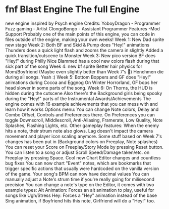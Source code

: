 # fnf Blast Engine The full Engine
new engine inspired by Psych engine
Credits:
YoboyDragon - Programmer
Fuzz gaming - Artist
ClongoBongo - Assistant Programmer
Features
-Mod Support
Probably one of the main points of this engine, you can code in files outside of the engine, making your own weeks!
Week 1:
New Dad sprite
new stage
Week 2:
Both BF and Skid & Pump does "Hey!" animations
Thunders does a quick light flash and zooms the camera in slightly
Added a quick transition/cutscene to Monster
Week 3:
New pico version
BF does "Hey!" during Philly Nice
Blammed has a cool new colors flash during that sick part of the song
Week 4:
new bf sprite
Better hair physics for Mom/Boyfriend (Maybe even slightly better than Week 7's 👀)
Henchmen die during all songs. Yeah :)
Week 5:
Bottom Boppers and GF does "Hey!" animations during Cocoa and Eggnog
On Winter Horrorland, GF bops her head slower in some parts of the song.
Week 6:
On Thorns, the HUD is hidden during the cutscene
Also there's the Background girls being spooky during the "Hey!" parts of the Instrumental
Awards/Achievements
The engine comes with 16 example achievements that you can mess with and learn how it works
Options menu:
You can change Note colors, Delay and Combo Offset, Controls and Preferences there.
On Preferences you can toggle Downscroll, Middlescroll, Anti-Aliasing, Framerate, Low Quality, Note Splashes, Flashing Lights, etc.
Other gameplay features:
When the enemy hits a note, their strum note also glows.
Lag doesn't impact the camera movement and player icon scaling anymore.
Some stuff based on Week 7's changes has been put in (Background colors on Freeplay, Note splashes)
You can reset your Score on Freeplay/Story Mode by pressing Reset button.
You can listen to a song or adjust Scroll Speed/Damage taken/etc. on Freeplay by pressing Space.
Cool new Chart Editor changes and countless bug fixes
You can now chart "Event" notes, which are bookmarks that trigger specific actions that usually were hardcoded on the vanilla version of the game.
Your song's BPM can now have decimal values
You can manually adjust a Note's strum time if you're really going for milisecond precision
You can change a note's type on the Editor, it comes with two example types:
Alt Animation: Forces an alt animation to play, useful for songs like Ugh/Stress
Hey: Forces a "Hey" animation instead of the base Sing animation, if Boyfriend hits this note, Girlfriend will do a "Hey!" too.
